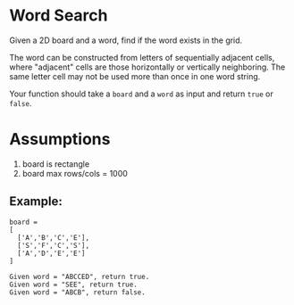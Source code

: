 # Word Search
Given a 2D board and a word, find if the word exists in the grid.

The word can be constructed from letters of sequentially adjacent cells, where "adjacent" cells are those horizontally or vertically neighboring. The same letter cell may not be used more than once in one word string.

Your function should take a `board` and a `word` as input and return `true` or `false`.


# Assumptions
1. board is rectangle
1. board max rows/cols = 1000


## Example:

```
board =
[
  ['A','B','C','E'],
  ['S','F','C','S'],
  ['A','D','E','E']
]

Given word = "ABCCED", return true.
Given word = "SEE", return true.
Given word = "ABCB", return false.
```
